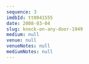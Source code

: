 ```yaml
---
sequence: 3
imdbId: tt0041555
date: 2008-03-04
slug: knock-on-any-door-1949
medium: null
venue: null
venueNotes: null
mediumNotes: null
---
```


